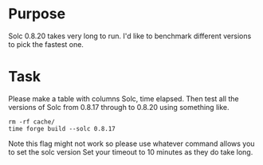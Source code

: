 # Purpose
Solc 0.8.20 takes very long to run. I'd like to benchmark different versions to pick the fastest one.

# Task
Please make a table with columns Solc, time elapsed.
Then test all the versions of Solc from 0.8.17 through to 0.8.20
using something like.

```
rm -rf cache/
time forge build --solc 0.8.17
```
Note this flag might not work so please use whatever command allows you to set the solc version
Set your timeout to 10 minutes as they do take long. 